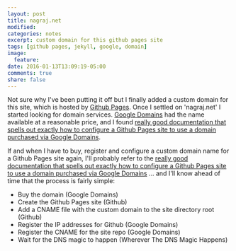 ```yaml
---
layout: post
title: nagraj.net
modified:
categories: notes
excerpt: custom domain for this github pages site
tags: [github pages, jekyll, google, domain]
image:
  feature:
date: 2016-01-13T13:09:19-05:00
comments: true
share: false
---
```


Not sure why I've been putting it off but I finally added a custom domain for this site, which is hosted by [Github Pages](https://pages.github.com/). Once I settled on 'nagraj.net' I started looking for domain services. [Google Domains](https://domains.google.com/about/) had the name available at a reasonable price, and I found [really good documentation that spells out exactly how to configure a Github Pages site to use a domain purchased via Google Domains](http://www.curtismlarson.com/blog/2015/04/12/github-pages-google-domains/).

If and when I have to buy, register and configure a custom domain name for a Github Pages site again, I'll probably refer to the [really good documentation that spells out exactly how to configure a Github Pages site to use a domain purchased via Google Domains](http://www.curtismlarson.com/blog/2015/04/12/github-pages-google-domains/) ... and I'll know ahead of time that the process is fairly simple:

- Buy the domain (Google Domains)
- Create the Github Pages site (Github)
- Add a CNAME file with the custom domain to the site directory root (Github)
- Register the IP addresses for Github (Google Domains)
- Register the CNAME for the site repo (Google Domains)
- Wait for the DNS magic to happen (Wherever The DNS Magic Happens)
